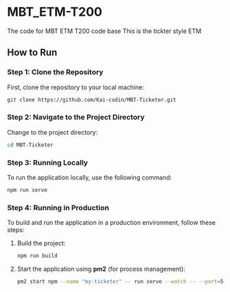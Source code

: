 # MBT_ETM-T200
The code for MBT ETM T200 code base
This is the tickter style ETM

## How to Run

### Step 1: Clone the Repository
First, clone the repository to your local machine:

```bash
git clone https://github.com/Kai-codin/MBT-Ticketer.git
```

### Step 2: Navigate to the Project Directory
Change to the project directory:

```bash
cd MBT-Ticketer
```

### Step 3: Running Locally
To run the application locally, use the following command:

```bash
npm run serve
```

### Step 4: Running in Production
To build and run the application in a production environment, follow these steps:

1. Build the project:

    ```bash
    npm run build
    ```

2. Start the application using **pm2** (for process management):

    ```bash
    pm2 start npm --name "my-ticketer" -- run serve --watch -- --port=5000 --host=0.0.0.0 --output ~/.pm2/logs/my-ticketer-out.log --error ~/.pm2/logs/my-ticketer-error.log
    ```
